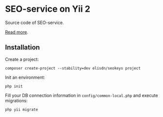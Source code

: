 SEO-service on Yii 2
================================

Source code of SEO-service.

[Read more](http://www.elisdn.ru/blog/60/seo-service-on-yii2-installing-of-application).

Installation
------

Create a project:

~~~
composer create-project --stability=dev elisdn/seokeys project
~~~

Init an environment:

~~~
php init
~~~

Fill your DB connection information in `config/common-local.php` and execute migrations:

~~~
php yii migrate
~~~

